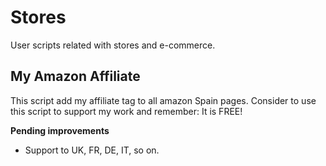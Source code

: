 # Stores

User scripts related with stores and e-commerce. 

## My Amazon Affiliate

This script add my affiliate tag to all amazon Spain pages. Consider to use this script to support my work and remember: It is FREE!

**Pending improvements**

- Support to UK, FR, DE, IT, so on.